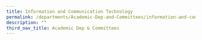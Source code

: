 ```yaml
---
title: Information and Communication Technology
permalink: /departments/Academic-Dep-and-Committees/information-and-communication-technology/
description: ""
third_nav_title: Academic Dep & Committees
---
```

